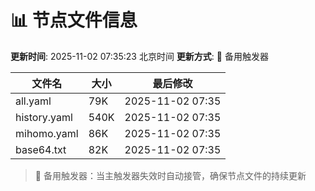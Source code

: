 # 📊 节点文件信息

**更新时间**: 2025-11-02 07:35:23 北京时间
**更新方式**: 🔄 备用触发器

| 文件名 | 大小 | 最后修改 |
|--------|------|----------|
| all.yaml | 79K | 2025-11-02 07:35 |
| history.yaml | 540K | 2025-11-02 07:35 |
| mihomo.yaml | 86K | 2025-11-02 07:35 |
| base64.txt | 82K | 2025-11-02 07:35 |

> 🔄 备用触发器：当主触发器失效时自动接管，确保节点文件的持续更新
